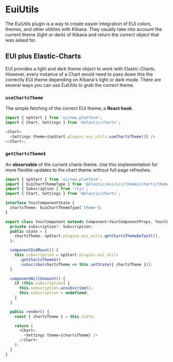 # EuiUtils

The EuiUtils plugin is a way to create easier integration of EUI colors, themes, and other utilities with Kibana. They usually take into account the current theme (light or dark) of Kibana and return the correct object that was asked for.

## EUI plus Elastic-Charts

EUI provides a light and dark theme object to work with Elastic-Charts. However, every instance of a Chart would need to pass down this the correctly EUI theme depending on Kibana's light or dark mode. There are several ways you can use EuiUtils to grab the correct theme.

### `useChartsTheme`

The simple fetching of the correct EUI theme; a **React hook**.

```js
import { npStart } from 'ui/new_platform';
import { Chart, Settings } from '@elastic/charts';

<Chart>
  <Settings theme={npStart.plugins.eui_utils.useChartsTheme()} />
</Chart>;
```

### `getChartsTheme$`

An **observable** of the current charts theme. Use this implementation for more flexible updates to the chart theme without full page refreshes.

```ts
import { npStart } from 'ui/new_platform';
import { EuiChartThemeType } from '@elastic/eui/src/themes/charts/themes';
import { Subscription } from 'rxjs';
import { Chart, Settings } from '@elastic/charts';

interface YourComponentState {
  chartsTheme: EuiChartThemeType['theme'];
}

export class YourComponent extends Component<YourComponentProps, YourComponentState> {
  private subscription?: Subscription;
  public state = {
    chartsTheme: npStart.plugins.eui_utils.getChartsThemeDefault(),
  };

  componentDidMount() {
    this.subscription = npStart.plugins.eui_utils
      .getChartsTheme$()
      .subscribe(chartsTheme => this.setState({ chartsTheme }));
  }

  componentWillUnmount() {
    if (this.subscription) {
      this.subscription.unsubscribe();
      this.subscription = undefined;
    }
  }

  public render() {
    const { chartsTheme } = this.state;

    return (
      <Chart>
        <Settings theme={chartsTheme} />
      </Chart>
    );
  }
}
```
